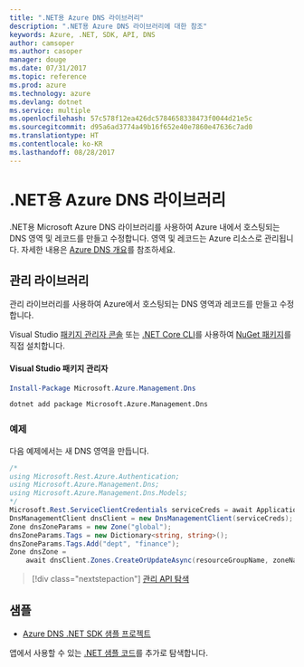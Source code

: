 ```yaml
---
title: ".NET용 Azure DNS 라이브러리"
description: ".NET용 Azure DNS 라이브러리에 대한 참조"
keywords: Azure, .NET, SDK, API, DNS
author: camsoper
ms.author: casoper
manager: douge
ms.date: 07/31/2017
ms.topic: reference
ms.prod: azure
ms.technology: azure
ms.devlang: dotnet
ms.service: multiple
ms.openlocfilehash: 57c578f12ea426dc5784658338473f0044d21e5c
ms.sourcegitcommit: d95a6ad3774a49b16f652e40e7860e47636c7ad0
ms.translationtype: HT
ms.contentlocale: ko-KR
ms.lasthandoff: 08/28/2017
---
```

# <a name="azure-dns-libraries-for-net"></a>.NET용 Azure DNS 라이브러리

.NET용 Microsoft Azure DNS 라이브러리를 사용하여 Azure 내에서 호스팅되는 DNS 영역 및 레코드를 만들고 수정합니다. 영역 및 레코드는 Azure 리소스로 관리됩니다. 자세한 내용은 [Azure DNS 개요](/azure/dns/dns-overview)를 참조하세요.

## <a name="management-library"></a>관리 라이브러리

관리 라이브러리를 사용하여 Azure에서 호스팅되는 DNS 영역과 레코드를 만들고 수정합니다.

Visual Studio [패키지 관리자 콘솔][PackageManager] 또는 [.NET Core CLI][DotNetCLI]를 사용하여 [NuGet 패키지](https://www.nuget.org/packages/Microsoft.Azure.Management.Dns)를 직접 설치합니다.

#### <a name="visual-studio-package-manager"></a>Visual Studio 패키지 관리자

```powershell
Install-Package Microsoft.Azure.Management.Dns
```

```bash
dotnet add package Microsoft.Azure.Management.Dns
```

### <a name="example"></a>예제

다음 예제에서는 새 DNS 영역을 만듭니다.

```csharp
/*
using Microsoft.Rest.Azure.Authentication;
using Microsoft.Azure.Management.Dns;
using Microsoft.Azure.Management.Dns.Models;
*/
Microsoft.Rest.ServiceClientCredentials serviceCreds = await ApplicationTokenProvider.LoginSilentAsync(tenantId, clientId, secret);
DnsManagementClient dnsClient = new DnsManagementClient(serviceCreds);            
Zone dnsZoneParams = new Zone("global");
dnsZoneParams.Tags = new Dictionary<string, string>();
dnsZoneParams.Tags.Add("dept", "finance");
Zone dnsZone =
    await dnsClient.Zones.CreateOrUpdateAsync(resourceGroupName, zoneName, dnsZoneParams, null, "*");
```

> [!div class="nextstepaction"]
> [관리 API 탐색](/dotnet/api/overview/azure/dns/management)

## <a name="samples"></a>샘플

* [Azure DNS .NET SDK 샘플 프로젝트](https://www.microsoft.com/download/details.aspx?id=47268)

앱에서 사용할 수 있는 [.NET 샘플 코드](https://azure.microsoft.com/resources/samples/?platform=dotnet)를 추가로 탐색합니다.

[PackageManager]: https://docs.microsoft.com/nuget/tools/package-manager-console
[DotNetCLI]: https://docs.microsoft.com/dotnet/core/tools/dotnet-add-package
